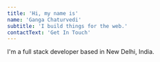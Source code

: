 ```yaml
---
title: 'Hi, my name is'
name: 'Ganga Chaturvedi'
subtitle: 'I build things for the web.'
contactText: 'Get In Touch'
---
```


I'm a full stack developer based in New Delhi, India.
